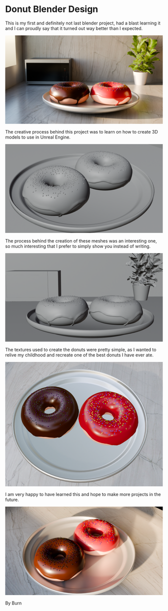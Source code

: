 # Donut Blender Design

This is my first and definitely not last blender project, had a blast learning it and I can proudly say that it turned out way better than I expected.

![Cover](Renders/Donut1.png)

The creative process behind this project was to learn on how to create 3D models to use in Unreal Engine.

![Cover](Renders/Donut3.png)

The process behind the creation of these meshes was an interesting one, so much interesting that I prefer to simply show you instead of writing.

![Cover](Renders/Donut4.png)

The textures used to create the donuts were pretty simple, as I wanted to relive my childhood and recreate one of the best donuts I have ever ate.

![Cover](Renders/Donut5.PNG)

I am very happy to have learned this and hope to make more projects in the future.

![Cover](Renders/Donut2.png)

By Burn

